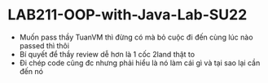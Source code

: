 # LAB211-OOP-with-Java-Lab-SU22
* Muốn pass thầy TuanVM thì đừng có mà bỏ cuộc đi đến cùng lúc nào passed thì thôi
* Bí quyết để thầy review dễ hơn là 1 cốc 2land thật to
* Đi chép code cũng đc nhưng phải hiểu là nó làm cái gì và tại sao lại cần đến nó
